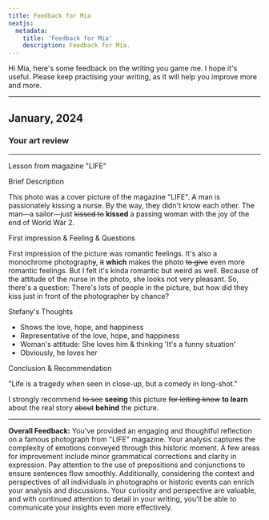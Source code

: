 ```yaml
---
title: Feedback for Mia
nextjs:
  metadata:
    title: 'Feedback for Mia'
    description: Feedback for Mia.
---
```


Hi Mia, here's some feedback on the writing you game me. I hope it's useful. Please keep practising your writing, as it will help you improve more and more.

---

## January, 2024

### Your art review

---

Lesson from magazine "LIFE"

Brief Description

This photo was a cover picture of the magazine "LIFE". A man is passionately kissing a nurse. By the way, they didn't know each other. The man—a sailor—just ~~kissed to~~ **kissed** a passing woman with the joy of the end of World War 2.

First impression & Feeling & Questions

First impression of the picture was romantic feelings. It's also a monochrome photograph~~y~~, ~~it~~ **which** makes the photo ~~to give~~ even more romantic feelings. But I felt it's kinda romantic but weird as well. Because of the attitude of the nurse in the photo, she looks not very pleasant. So, there's a question: There's lots of people in the picture, but how did they kiss just in front of the photographer by chance?

Stefany's Thoughts

- Shows the love, hope, and happiness
- Representative of the love, hope, and happiness
- Woman's attitude: She loves him & thinking 'It's a funny situation'
- Obviously, he loves her

Conclusion & Recommendation

"Life is a tragedy when seen in close-up, but a comedy in long-shot."

I strongly recommend ~~to see~~ **seeing** this picture ~~for letting know~~ **to learn** about the real story ~~about~~ **behind** the picture.

---

**Overall Feedback:**
You've provided an engaging and thoughtful reflection on a famous photograph from "LIFE" magazine. Your analysis captures the complexity of emotions conveyed through this historic moment. A few areas for improvement include minor grammatical corrections and clarity in expression. Pay attention to the use of prepositions and conjunctions to ensure sentences flow smoothly. Additionally, considering the context and perspectives of all individuals in photographs or historic events can enrich your analysis and discussions. Your curiosity and perspective are valuable, and with continued attention to detail in your writing, you'll be able to communicate your insights even more effectively.
